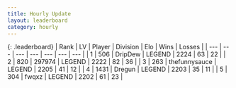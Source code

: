 ```yaml
---
title: Hourly Update
layout: leaderboard
category: hourly
---
```


{: .leaderboard}
| Rank | LV | Player | Division | Elo | Wins | Losses |
| --- | --- | --- | --- | --- | --- | --- |
| <span data-change="0">1</span> | 506 | <span title="ID: 649454">DripDew</span> | LEGEND | <span data-change="0">2224</span> | <span data-change="0">63</span> | <span data-change="0">22</span> |
| <span data-change="0">2</span> | 820 | <span title="ID: 544038">297974</span> | LEGEND | <span data-change="0">2222</span> | <span data-change="0">82</span> | <span data-change="0">36</span> |
| <span data-change="1">3</span> | 263 | <span title="ID: 426892">thefunnysauce</span> | LEGEND | <span data-change="0">2205</span> | <span data-change="0">41</span> | <span data-change="0">12</span> |
| <span data-change="1">4</span> | 1431 | <span title="ID: 337810">Dregun</span> | LEGEND | <span data-change="0">2203</span> | <span data-change="0">35</span> | <span data-change="0">11</span> |
| <span data-change="1">5</span> | 304 | <span title="ID: 742416">fwqxz</span> | LEGEND | <span data-change="0">2202</span> | <span data-change="0">61</span> | <span data-change="0">23</span> |